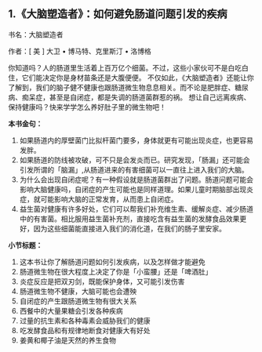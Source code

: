 ## 1.《大脑塑造者》：如何避免肠道问题引发的疾病
书名：大脑塑造者


作者：[ 美 ] 大卫 • 博马特、克里斯汀 • 洛博格


你知道吗？人的肠道里生活着上百万亿个细菌。不过，这些小家伙可不是白吃白住，它们能决定你是身材苗条还是大腹便便。
不仅如此，《大脑塑造者》还能让你了解到，我们的脑子健不健康也跟肠道微生物息息相关。而不论是肥胖症、糖尿病、痴呆症，甚至是自闭症，都是失调的肠道菌群惹的祸。
想让自己远离疾病、保持健康吗？快来学学怎么养好肚子里的微生物吧！


**本书金句：**


1. 如果肠道内的厚壁菌门比拟杆菌门要多，身体就更有可能出现炎症，也更容易发胖。
2. 如果肠道的防线被攻破，可不只是会发炎而已。研究发现，「肠漏」还可能会引发所谓的「脑漏」,从肠道进来的有害细菌可以一直往上进入我们的大脑。
3. 为什么会出现自闭症呢？有一种假设就是肠道菌群出了问题。肠道问题可能会影响大脑健康吗，自闭症的产生可能也是同样道理。如果儿童时期脑部出现炎症，就可能影响大脑的正常发育，从而患上自闭症。
4. 益生菌对健康有许多好处，它们可以帮我们补充维生素、缓解炎症、减少肠道中的有害菌。相比服用益生菌补充剂，直接吃含有益生菌的发酵食品效果更好，因为这些细菌能直接进入我们的消化道，在我们的肠子里安家。

**小节标题：**


1. 这本书让你了解肠道问题如何引发疾病，以及怎样做才能避免
2. 肠道微生物在很大程度上决定了你是「小蛮腰」还是「啤酒肚」
3. 炎症反应是把双刃剑，既能保护身体，又可能引发伤害
4. 肠道微生物不健康，大脑可能也会遭殃
5. 自闭症的产生跟肠道微生物有很大关系
6. 西餐中的大量果糖会引发各种疾病
7. 过量的抗生素和各种毒素会威胁我们的健康
8. 吃发酵食品和有规律地断食对健康大有好处
9. 姜黄和椰子油是天然的养生食物
